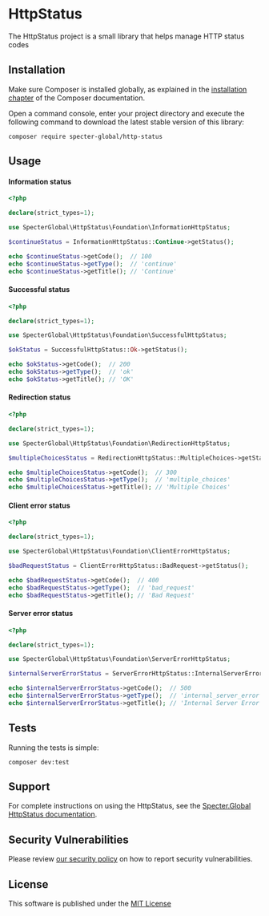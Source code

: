 # HttpStatus

The HttpStatus project is a small library that helps manage HTTP status codes

## Installation

Make sure Composer is installed globally, as explained in the
[installation chapter](https://getcomposer.org/doc/00-intro.md)
of the Composer documentation.

Open a command console, enter your project directory and execute the
following command to download the latest stable version of this library:

```console
composer require specter-global/http-status
```

## Usage

#### Information status

```php
<?php

declare(strict_types=1);

use SpecterGlobal\HttpStatus\Foundation\InformationHttpStatus;

$continueStatus = InformationHttpStatus::Continue->getStatus();

echo $continueStatus->getCode();  // 100
echo $continueStatus->getType();  // 'continue'
echo $continueStatus->getTitle(); // 'Continue'
```

#### Successful status

```php
<?php

declare(strict_types=1);

use SpecterGlobal\HttpStatus\Foundation\SuccessfulHttpStatus;

$okStatus = SuccessfulHttpStatus::Ok->getStatus();

echo $okStatus->getCode();  // 200
echo $okStatus->getType();  // 'ok'
echo $okStatus->getTitle(); // 'OK'
```

#### Redirection status

```php
<?php

declare(strict_types=1);

use SpecterGlobal\HttpStatus\Foundation\RedirectionHttpStatus;

$multipleChoicesStatus = RedirectionHttpStatus::MultipleChoices->getStatus();

echo $multipleChoicesStatus->getCode();  // 300
echo $multipleChoicesStatus->getType();  // 'multiple_choices'
echo $multipleChoicesStatus->getTitle(); // 'Multiple Choices'
```

#### Client error status

```php
<?php

declare(strict_types=1);

use SpecterGlobal\HttpStatus\Foundation\ClientErrorHttpStatus;

$badRequestStatus = ClientErrorHttpStatus::BadRequest->getStatus();

echo $badRequestStatus->getCode();  // 400
echo $badRequestStatus->getType();  // 'bad_request'
echo $badRequestStatus->getTitle(); // 'Bad Request'
```

#### Server error status

```php
<?php

declare(strict_types=1);

use SpecterGlobal\HttpStatus\Foundation\ServerErrorHttpStatus;

$internalServerErrorStatus = ServerErrorHttpStatus::InternalServerError->getStatus();

echo $internalServerErrorStatus->getCode();  // 500
echo $internalServerErrorStatus->getType();  // 'internal_server_error'
echo $internalServerErrorStatus->getTitle(); // 'Internal Server Error'
```

## Tests

Running the tests is simple:

```console
composer dev:test
```

## Support

For complete instructions on using the HttpStatus, see the
[Specter.Global HttpStatus documentation](https://developer.specter.global/docs/http-status).

## Security Vulnerabilities

Please review [our security policy](https://github.com/specter-global/http-status/security/policy) on how to
report security vulnerabilities.

## License

This software is published under the [MIT License](LICENSE)
